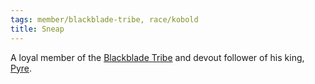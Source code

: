 ```yaml
---
tags: member/blackblade-tribe, race/kobold
title: Sneap
---
```


A loyal member of the [Blackblade Tribe](Groups/Blackblade%20Tribe.md) and devout follower of his king, [Pyre](People/Party/Pyre.md).

